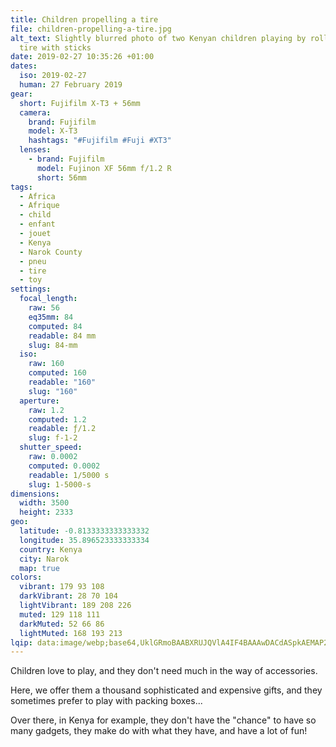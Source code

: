 ```yaml
---
title: Children propelling a tire
file: children-propelling-a-tire.jpg
alt_text: Slightly blurred photo of two Kenyan children playing by rolling a
  tire with sticks
date: 2019-02-27 10:35:26 +01:00
dates:
  iso: 2019-02-27
  human: 27 February 2019
gear:
  short: Fujifilm X-T3 + 56mm
  camera:
    brand: Fujifilm
    model: X-T3
    hashtags: "#Fujifilm #Fuji #XT3"
  lenses:
    - brand: Fujifilm
      model: Fujinon XF 56mm f/1.2 R
      short: 56mm
tags:
  - Africa
  - Afrique
  - child
  - enfant
  - jouet
  - Kenya
  - Narok County
  - pneu
  - tire
  - toy
settings:
  focal_length:
    raw: 56
    eq35mm: 84
    computed: 84
    readable: 84 mm
    slug: 84-mm
  iso:
    raw: 160
    computed: 160
    readable: "160"
    slug: "160"
  aperture:
    raw: 1.2
    computed: 1.2
    readable: ƒ/1.2
    slug: f-1-2
  shutter_speed:
    raw: 0.0002
    computed: 0.0002
    readable: 1/5000 s
    slug: 1-5000-s
dimensions:
  width: 3500
  height: 2333
geo:
  latitude: -0.8133333333333332
  longitude: 35.896523333333334
  country: Kenya
  city: Narok
  map: true
colors:
  vibrant: 179 93 108
  darkVibrant: 28 70 104
  lightVibrant: 189 208 226
  muted: 129 118 111
  darkMuted: 52 66 86
  lightMuted: 168 193 213
lqip: data:image/webp;base64,UklGRmoBAABXRUJQVlA4IF4BAAAwDACdASpkAEMAP2WiuVizLSYjtfYMWmAsiWVs0FuLAgAUCOCwdefP6zbi4/EOxXe7wpeYHdX0Qd/VkbM4oGSpTXnuVErNw31sK85XafBxAGsn9hhAlrg7Zc6q4d6MRu1951HtZTFgN0+AANnE0IVG3/Q2+ssxaEzTbk/GAvzH4VTjJ8KgZh6W4h4KX19ZcwbmlYBUZ5mRorNdLjfYnpKjDaqHRKkIUrXaLGN5c8YpTP1iUXF1+3OgS318pySmACsVUrWEmJdIW3Q0gM0HzB7/k/VPd2QVV3sgr/nHkLUWCSVmbmDHnV+2gIC7yBuZzb9U741vR8Sl5uEomLKFijgVDuQ8qKsHEfNEVEL6eJLYC3MHaM8YpcOCWCzVnr2O0EFUqinFcrhNnFfhnAvFZQjeOXztrXZkH4aUrd5S89bvkdsX1je0vuan0ejjfb8v2kogB5tL2MvpDB8WnFgAAA==
---
```


Children love to play, and they don't need much in the way of accessories.

Here, we offer them a thousand sophisticated and expensive gifts, and they sometimes prefer to play with packing boxes...

Over there, in Kenya for example, they don't have the "chance" to have so many gadgets, they make do with what they have, and have a lot of fun!

